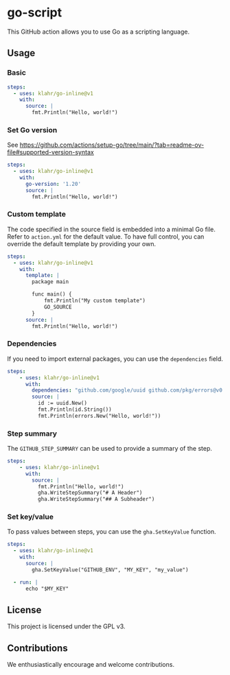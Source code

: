 # go-script
This GitHub action allows you to use Go as a scripting language.

## Usage
### Basic

```yaml
steps:
  - uses: klahr/go-inline@v1
    with:
      source: |
        fmt.Println("Hello, world!")
```

### Set Go version
See https://github.com/actions/setup-go/tree/main/?tab=readme-ov-file#supported-version-syntax

```yaml
steps:
  - uses: klahr/go-inline@v1
    with:
      go-version: '1.20'
      source: |
        fmt.Println("Hello, world!")
```

### Custom template
The code specified in the source field is embedded into a minimal Go file. Refer to `action.yml` for the default value.
To have full control, you can override the default template by providing your own.

```yaml
steps:
  - uses: klahr/go-inline@v1
    with:
      template: |
        package main

        func main() {
            fmt.Println("My custom template")
            GO_SOURCE
        }
      source: |
        fmt.Println("Hello, world!")
```

### Dependencies
If you need to import external packages, you can use the `dependencies` field.

```yaml
steps:
    - uses: klahr/go-inline@v1
      with:
        dependencies: "github.com/google/uuid github.com/pkg/errors@v0.9.1"
        source: |
          id := uuid.New()
          fmt.Println(id.String())
          fmt.Println(errors.New("Hello, world!"))
```

### Step summary
The `GITHUB_STEP_SUMMARY` can be used to provide a summary of the step.

```yaml
steps:
    - uses: klahr/go-inline@v1
      with:
        source: |
          fmt.Println("Hello, world!")
          gha.WriteStepSummary("# A Header")
          gha.WriteStepSummary("## A Subheader")
```

### Set key/value
To pass values between steps, you can use the `gha.SetKeyValue` function.

```yaml
steps:
  - uses: klahr/go-inline@v1
    with:
      source: |
        gha.SetKeyValue("GITHUB_ENV", "MY_KEY", "my_value")

  - run: |
      echo "$MY_KEY"
```

## License
This project is licensed under the GPL v3.

## Contributions
We enthusiastically encourage and welcome contributions.
